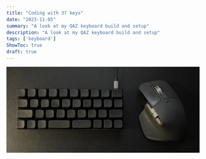 ```yaml
---
title: "Coding with 37 keys"
date: "2023-11-05"
summary: "A look at my QAZ keyboard build and setup"
description: "A look at my QAZ keyboard build and setup"
tags: ['keyboard']
ShowToc: true
draft: true
---
```


![qaz](qaz.jpg)
